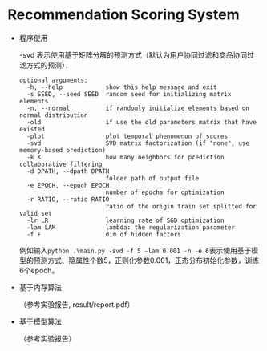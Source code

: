 # Recommendation Scoring System


- 程序使用

  -svd 表示使用基于矩阵分解的预测方式（默认为用户协同过滤和商品协同过滤方式的预测），

  ```
  optional arguments:
    -h, --help            show this help message and exit
    -s SEED, --seed SEED  random seed for initializing matrix elements
    -n, --normal          if randomly initialize elements based on normal distribution
    -old                  if use the old parameters matrix that have existed
    -plot                 plot temporal phenomenon of scores
    -svd                  SVD matrix factorization (if "none", use memory-based prediction)
    -k K                  how many neighbors for prediction collaborative filtering
    -d DPATH, --dpath DPATH
                          folder path of output file
    -e EPOCH, --epoch EPOCH
                          number of epochs for optimization
    -r RATIO, --ratio RATIO
                          ratio of the origin train set splitted for valid set
    -lr LR                learning rate of SGD optimization
    -lam LAM              lambda: the regularization parameter
    -f F                  dim of hidden factors
  ```

  例如输入`python .\main.py -svd -f 5 -lam 0.001 -n -e 6`表示使用基于模型的预测方式、隐属性个数5，正则化参数0.001，正态分布初始化参数，训练6个epoch。

- 基于内存算法
  
  （参考实验报告, result/report.pdf）


- 基于模型算法

  （参考实验报告）

